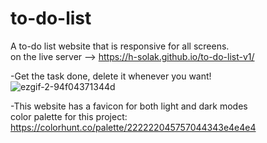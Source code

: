 # to-do-list  
A to-do list website that is responsive for all screens.  
on the live server --> https://h-solak.github.io/to-do-list-v1/  

-Get the task done, delete it whenever you want!  
![ezgif-2-94f04371344d](https://user-images.githubusercontent.com/81798435/145232311-de599dd8-212a-45f2-82b9-a89bc55231ea.gif)

-This website has a favicon for both light and dark modes  
color palette for this project: https://colorhunt.co/palette/222222045757044343e4e4e4  

